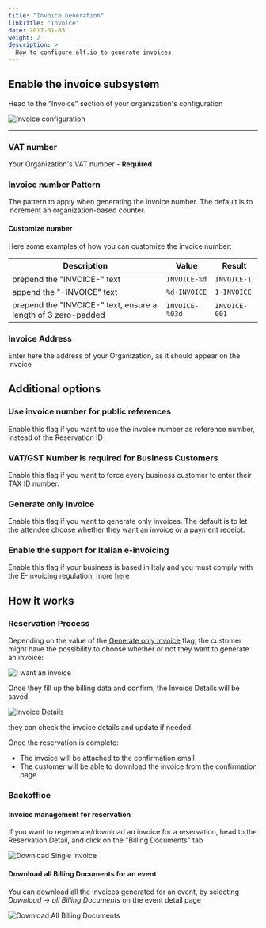 ```yaml
---
title: "Invoice Generation"
linkTitle: "Invoice"
date: 2017-01-05
weight: 2
description: >
  How to configure alf.io to generate invoices.
---
```


## Enable the invoice subsystem

Head to the "Invoice" section of your organization's configuration

![Invoice configuration](/img/configuration/invoice/standard/001.png)

--------------------------------------------------------
### VAT number
Your Organization's VAT number - **Required**

### Invoice number Pattern

The pattern to apply when generating the invoice number. 
The default is to increment an organization-based counter.

#### Customize number

Here some examples of how you can customize the invoice number:

Description | Value  | Result
------------- | ------------- | -------------
prepend the "INVOICE-" text |  `INVOICE-%d` | `INVOICE-1`
append the "-INVOICE" text  | `%d-INVOICE`  | `1-INVOICE`
prepend the "INVOICE-" text, ensure a length of 3 zero-padded  |  `INVOICE-%03d` | `INVOICE-001`


### Invoice Address
Enter here the address of your Organization, as it should appear on the invoice

## Additional options

### Use invoice number for public references
Enable this flag if you want to use the invoice number as reference number, instead of the Reservation ID

### VAT/GST Number is required for Business Customers
Enable this flag if you want to force every business customer to enter their TAX ID number.

### Generate only Invoice
Enable this flag if you want to generate only invoices. The default is to let the attendee choose whether they want an invoice or a payment receipt.

### Enable the support for Italian e-invoicing
Enable this flag if your business is based in Italy and you must comply with the E-Invoicing regulation, more [here](./italian-e-invoice/)

## How it works

### Reservation Process

Depending on the value of the [Generate only Invoice](#generate-only-invoice) flag, the customer might have the possibility to choose whether or not they want to generate an invoice:

![I want an invoice](/img/configuration/invoice/standard/003.png)

Once they fill up the billing data and confirm, the Invoice Details will be saved

![Invoice Details](/img/configuration/invoice/standard/004.png)

they can check the invoice details and update if needed.

Once the reservation is complete:

- The invoice will be attached to the confirmation email
- The customer will be able to download the invoice from the confirmation page

### Backoffice

#### Invoice management for reservation

If you want to regenerate/download an invoice for a reservation, head to the Reservation Detail, and click on the "Billing Documents" tab

![Download Single Invoice](/img/configuration/invoice/standard/005.png)

#### Download all Billing Documents for an event

You can download all the invoices generated for an event, by selecting _Download_ -> _all Billing Documents_ on the event detail page

![Download All Billing Documents](/img/configuration/invoice/standard/006.png)